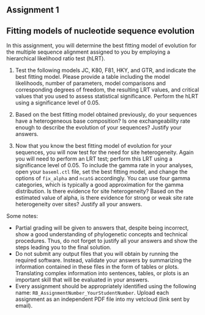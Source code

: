 ## Assignment 1
## Fitting models of nucleotide sequence evolution


In this assignment, you will determine the best fitting model of evolution for the multiple sequence alignment assigned to you by employing a hierarchical likelihood ratio test (hLRT).

1. Test the following models JC, K80, F81, HKY, and GTR, and indicate the best fitting model. Please provide a table including the model likelihoods, number of parameters, model comparisons and corresponding degrees of freedom, the resulting LRT values, and critical values that you used to assess statistical significance. Perform the hLRT using a significance level of 0.05.

2. Based on the best fitting model obtained previously, do your sequences have a heterogeneous base composition? Is one exchangeability rate enough to describe the evolution of your sequences? Justify your answers.

3. Now that you know the best fitting model of evolution for your sequences, you will now test for the need for site heterogeneity. Again you will need to perform an LRT test; perform this LRT using a significance level of 0.05. To include the gamma rate in your analyses, open your `baseml.ctl` file, set the best fitting model, and change the options of `fix_alpha` and `ncatG` accordingly. You can use four gamma categories, which is typically a good approximation for the gamma distribution. Is there evidence for site heterogeneity? Based on the estimated value of alpha, is there evidence for strong or weak site rate heterogeneity over sites? Justify all your answers. 

Some notes:
* Partial grading will be given to answers that, despite being incorrect, show a good understanding of phylogenetic concepts and technical procedures. Thus, do not forget to justify all your answers and show the steps leading you to the final solution.
* Do not submit any output files that you will obtain by running the required software. Instead, validate your answers by summarizing the information contained in these files in the form of tables or plots. Translating complex information into sentences, tables, or plots is an important skill that will be evaluated in your answers.
* Every assignment should be appropriately identified using the following name: `RB_AssignmentNumber_YourStudentNumber`. Upload each assignment as an independent PDF file into my vetcloud (link sent by email).